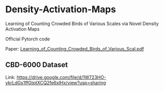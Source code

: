 # Density-Activation-Maps
Learning of Counting Crowded Birds of Various Scales via Novel Density Activation Maps

Official Pytorch code

Paper: [Learning_of_Counting_Crowded_Birds_of_Various_Scal.pdf](https://github.com/elchem96/Density-Activation-Maps/files/6528012/Learning_of_Counting_Crowded_Birds_of_Various_Scal.pdf)


## CBD-6000 Dataset
Link: https://drive.google.com/file/d/1W723HO-ykrLdGs1ffGtptXCQ2fe6xlHx/view?usp=sharing
